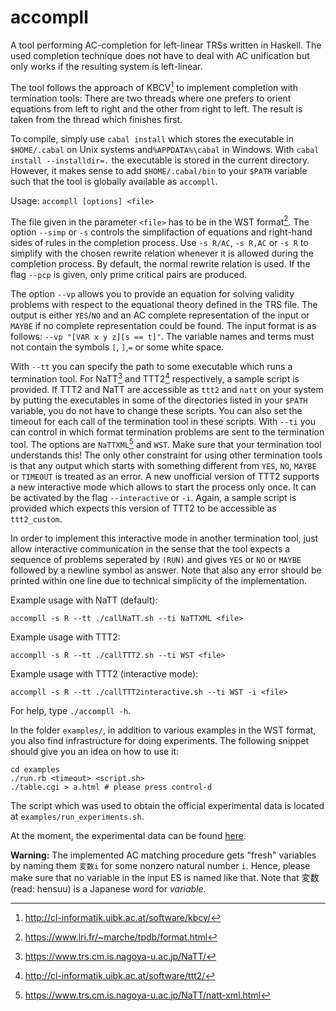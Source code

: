 # accompll

A tool performing AC-completion for left-linear TRSs written in Haskell. The used completion
technique does not have to deal with AC unification but only works if the resulting system is
left-linear.

The tool follows the approach of KBCV[^1] to implement completion with termination tools:
There are two threads where one prefers to orient equations from left to right and the other
from right to left. The result is taken from the thread which finishes first.

To compile, simply use `cabal install` which stores the executable in `$HOME/.cabal` on Unix systems
and`%APPDATA%\cabal` in Windows. With `cabal install --installdir=.` the executable is stored in the
current directory. However, it makes sense to add `$HOME/.cabal/bin` to your `$PATH` variable such
that the tool is globally available as `accompll`. 

Usage: `accompll [options] <file>`

The file given in the parameter  `<file>` has to be in the WST format[^2].
The option `--simp` or `-s` controls the
simplifaction of equations and right-hand sides of rules in the completion process. Use `-s R/AC`,
`-s R,AC` or `-s R` to simplify with the chosen rewrite relation whenever it is allowed during
the completion process. By default, the normal rewrite relation is used. If the flag `--pcp`
is given, only prime critical pairs are produced.

The option `--vp` allows you to provide an equation for solving validity problems
with respect to the equational theory defined in the TRS file. The output is either `YES`/`NO`
and an AC complete representation of the input or `MAYBE` if no complete representation could be
found. The input format is as follows: `--vp "[VAR x y z][s == t]"`. The variable names and terms
must not contain the symbols `[`, `]`,`=` or some white space.

With `--tt` you can specify the path to some executable which runs a termination tool.
For NaTT[^3] and TTT2[^4] respectively, a sample script is provided. If TTT2 and NaTT are accessible
as `ttt2` and `natt` on your system by putting the executables in some of the directories
listed in your `$PATH` variable, you do not have to change these scripts.
You can also set the timeout for each call of the
termination tool in these scripts. With `--ti` you can control in which format termination problems
are sent to the termination tool. The options are `NaTTXML`[^5] and `WST`. Make sure that your
termination tool understands this! The only other constraint for using other termination tools
is that any output which starts with something different from `YES`, `NO`, `MAYBE` or `TIMEOUT` is treated as an error. A new unofficial
version of TTT2 supports a new interactive mode which allows to start the process only once. It can
be activated by the flag `--interactive` or `-i`. Again, a sample script is provided which expects
this version of TTT2 to be accessible as `ttt2_custom`.

In order to implement this interactive mode in another termination
tool, just allow interactive communication in the sense that the tool expects a sequence of problems
seperated by `(RUN)` and gives `YES` or `NO` or `MAYBE` followed by a newline symbol as answer. Note
that also any error should be printed within one line due to technical simplicity of the
implementation.

Example usage with NaTT (default):

`accompll -s R --tt ./callNaTT.sh --ti NaTTXML <file>`

Example usage with TTT2:

`accompll -s R --tt ./callTTT2.sh --ti WST <file>`

Example usage with TTT2 (interactive mode):

`accompll -s R --tt ./callTTT2interactive.sh --ti WST -i <file>`

For help, type `./accompll -h`.

In the folder `examples/`, in addition to various examples in the WST format, you also find
infrastructure for doing experiments. The following snippet should give you an idea on how to use it:

```
cd examples
./run.rb <timeout> <script.sh>
./table.cgi > a.html # please press control-d
```

The script which was used to obtain the official experimental data is located at
`examples/run_experiments.sh`.

At the moment, the experimental data can be found [here](http://jniederhauser.at/accompll/a.html).

**Warning:** The implemented AC matching procedure gets "fresh" variables by naming them
`変数i` for some nonzero natural number `i`. Hence, please make sure that no variable in the input ES is named
like that. Note that 変数 (read: hensuu) is a Japanese word for *variable*.

[^1]: http://cl-informatik.uibk.ac.at/software/kbcv/
[^2]: https://www.lri.fr/~marche/tpdb/format.html
[^3]: https://www.trs.cm.is.nagoya-u.ac.jp/NaTT/
[^4]: http://cl-informatik.uibk.ac.at/software/ttt2/
[^5]: https://www.trs.cm.is.nagoya-u.ac.jp/NaTT/natt-xml.html